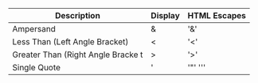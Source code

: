 | Description | Display | HTML Escapes |
| ----- | ----- | ----- |
| Ampersand | & | '&amp;' |
| Less Than (Left Angle Bracket) | < | '&lt;' |
| Greater Than (Right Angle Bracke t| > | '&gt;' |
| Single Quote | ' | '&quot;' '&#39;'|

